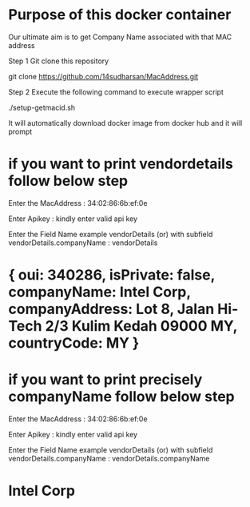 # Purpose of this docker container
 
Our ultimate aim is to get Company Name associated with that MAC address

Step 1 Git clone this repository

git clone https://github.com/14sudharsan/MacAddress.git

Step 2 Execute the following command to execute wrapper script

./setup-getmacid.sh

It will automatically download docker image from docker hub and it will prompt 

# if you want to print vendordetails follow below step

 Enter the MacAddress : 34:02:86:6b:ef:0e

Enter Apikey : kindly enter valid api key 

Enter the Field Name example vendorDetails (or)  with subfield vendorDetails.companyName : vendorDetails

# { oui: 340286, isPrivate: false, companyName: Intel Corp, companyAddress: Lot 8, Jalan Hi-Tech 2/3 Kulim Kedah 09000 MY, countryCode: MY }




# if you want to print precisely companyName follow below step

Enter the MacAddress : 34:02:86:6b:ef:0e

Enter Apikey : kindly enter valid api key

Enter the Field Name example vendorDetails (or)  with subfield vendorDetails.companyName : vendorDetails.companyName

# Intel Corp









